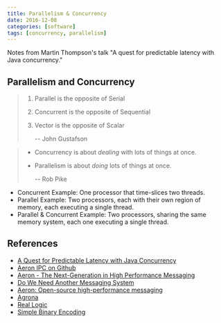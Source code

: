 ```yaml
---
title: Parallelism & Concurrency
date: 2016-12-08
categories: [software]
tags: [concurrency, parallelism]
---
```


Notes from Martin Thompson's talk "A quest for predictable latency with Java concurrency."
<!--more-->

## Parallelism and Concurrency

> 1. Parallel is the opposite of Serial
> 1. Concurrent is the opposite of Sequential
> 1. Vector is the opposite of Scalar
>
>     -- John Gustafson

> - Concurrency is about *dealing* with lots of things at once.
> - Parallelism is about *doing* lots of things at once.
>
>     -- Rob Pike

- Concurrent Example: One processor that time-slices two threads.
- Parallel Example: Two processors, each with their own region of memory, each
  executing a single thread.
- Parallel & Concurrent Example: Two processors, sharing the same memory
  system, each one executing a single thread.

## References

- [A Quest for Predictable Latency with Java Concurrency](https://vimeo.com/181814264)
- [Aeron IPC on Github](https://github.com/real-logic/Aeron)
- [Aeron - The Next-Generation in High Performance Messaging](https://www.infoq.com/presentations/aeron)
- [Do We Need Another Messaging System](http://highscalability.com/blog/2014/11/17/aeron-do-we-really-need-another-messaging-system.html)
- [Aeron: Open-source high-performance messaging](https://www.youtube.com/watch?v=tM4YskS94b0)
- [Agrona](https://github.com/real-logic/Agrona)
- [Real Logic](http://real-logic.github.io/)
- [Simple Binary Encoding](http://real-logic.github.io/simple-binary-encoding/)
